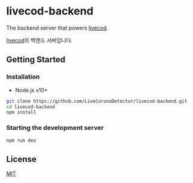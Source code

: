 # livecod-backend
The backend server that powers [livecod](https://livecorona.co.kr).

[livecod](https://livecorona.co.kr)의 백앤드 서버입니다.

## Getting Started
### Installation
* Node.js v10+

```sh
git clone https://github.com/LiveCoronaDetector/livecod-backend.git
cd livecod-backend
npm install
```

### Starting the development server
```sh
npm run dev
```

## License
[MIT](LICENSE.md)

